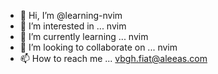 - 👋 Hi, I’m @learning-nvim
- 👀 I’m interested in ... nvim
- 🌱 I’m currently learning ... nvim
- 💞️ I’m looking to collaborate on ... nvim
- 📫 How to reach me ... vbgh.fiat@aleeas.com

<!---
learning-nvim/learning-nvim is a ✨ special ✨ repository because its `README.md` (this file) appears on your GitHub profile.
You can click the Preview link to take a look at your changes.
--->
